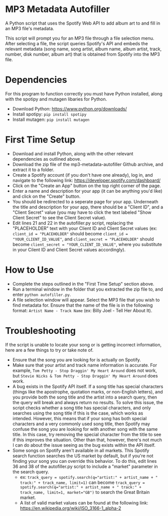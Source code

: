 # MP3 Metadata Autofiller
A Python script that uses the Spotify Web API to add album art to and fill in an MP3 file's metadata. 

This script will prompt you for an MP3 file through a file selection menu. After selecting a file, the script queries Spotify's API and embeds the relevant metadata (song name, song artist, album name, album artist, track, number, disk number, album art) that is obtained from Spotify into the MP3 file. 

# Dependencies
For this program to function correctly you must have Python installed, along with the spotipy and mutagen libaries for Python.

- Download Python: https://www.python.org/downloads/
- Install spotipy: `pip install spotipy`
- Install mutagen: `pip install mutagen`

# First Time Setup
- Download and install Python, along with the other relevant dependencies as outlined above. 
- Download the zip file of the mp3-metadata-autofiller Github archive, and extract it to a folder. 
- Create a Spotify account (if you don't have one already), log in, and navigate to the following link: https://developer.spotify.com/dashboard/
- Click on the "Create an App" button on the top right corner of the page. 
- Enter a name and description for your app (it can be anything you'd like) and click on the "Create" button.
- You should be redirected to a seperate page for your app. Underneath the title and description for your app, there should be a "Client ID", and a "Client Secret" value (you may have to click the text labeled "Show Client Secret" to see the Client Secret value). 
- Edit lines 21 and 22 in the autofiller.py script, replacing the "PLACEHOLDER" text with your Client ID and Client Secret values (ex: `client_id = "PLACEHOLDER"` should become `client_id = "YOUR_CLIENT_ID_VALUE"`, and `client_secret = "PLACEHOLDER"` should become `client_secret = "YOUR_CLIENT_ID_VALUE"`, where you substitute in your Cilent ID and Client Secret values accordingly). 

# How to Use
- Complete the steps outlined in the "First Time Setup" section above. 
- Run a terminal window in the folder that you extracted the zip file to, and enter `python autofiller.py`.
- A file selection window will appear. Select the MP3 file that you wish to find metadata for. Ensure that the name of the file is in the following format: `Artist Name - Track Name` (ex: Billy Joel - Tell Her About It).  

# Troubleshooting
If the script is unable to locate your song or is getting incorrect information, here are a few things to try or take note of. 

- Ensure that the song you are looking for is actually on Spotify.
- Make sure that your artist and track name information is accurate. For example, `Tom Petty - Stop Draggin' My Heart Around` does not work, but `Stevie Nicks & Tom Petty - Stop Draggin' My Heart Around` does work. 
- A bug exists in the Spotify API itself. If a song title has special characters (things like the apostrophe, quotation marks, or non-English letters), and you provide both the song title and the artist into a search query, then the query will break and always return no results. To solve this issue, the script checks whether a song title has special characters, and only searches using the song title if this is the case, which works as intended. However, this means that if your song has both special characters and a very commonly used song title, then Spotify may confuse the song you are looking for with another song with the same title. In this case, try removing the special character from the title to see if this improves the situation. Other than that, however, there's not much I can do about the issue seeing as the bug exists within the API itself.
- Some songs on Spotify aren't available in all markets. This Spotify search function searches the US market by default, but if you're not finding your song you can override this behavior. To do this, edit lines 36 and 38 of the autofiller.py script to include a "market" parameter in the search query. 
    - ex: `track_query = spotify.search(q="artist:" + artist_name + " track:" + track_name, limit=1)` can become `track_query = spotify.search(q="artist:" + artist_name + " track:" + track_name, limit=1, market="GB")` to search the Great Britain market.
    - A list of valid market values can be found at the following link: https://en.wikipedia.org/wiki/ISO_3166-1_alpha-2


